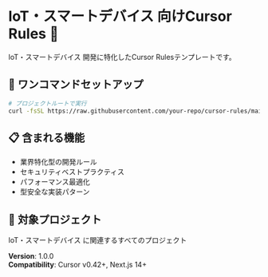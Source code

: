 # IoT・スマートデバイス 向けCursor Rules 🔌

IoT・スマートデバイス 開発に特化したCursor Rulesテンプレートです。

## 🚀 ワンコマンドセットアップ

```bash
# プロジェクトルートで実行
curl -fsSL https://raw.githubusercontent.com/your-repo/cursor-rules/main/mdcs/iot-smart-devices/setup.sh | bash
```

## 📋 含まれる機能

- 業界特化型の開発ルール
- セキュリティベストプラクティス
- パフォーマンス最適化
- 型安全な実装パターン

## 🎯 対象プロジェクト

IoT・スマートデバイス に関連するすべてのプロジェクト

**Version**: 1.0.0  
**Compatibility**: Cursor v0.42+, Next.js 14+
